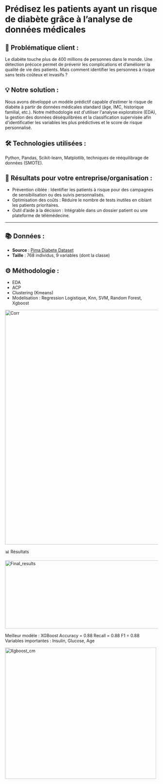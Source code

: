 # Prédisez les patients ayant un risque de diabète grâce à l’analyse de données médicales

## 🎯 Problématique client :
Le diabète touche plus de 400 millions de personnes dans le monde. Une détection précoce permet de prévenir les complications et d’améliorer la qualité de vie des patients. Mais comment identifier les personnes à risque sans tests coûteux et invasifs ?

## 💡 Notre solution :
Nous avons développé un modèle prédictif capable d’estimer le risque de diabète à partir de données médicales standard (âge, IMC, historique familial, etc.). Notre méthodologie est d'utiliser l'analyse exploratoire (EDA), la gestion des données déséquilibrées et la classification supervisée afin d'identificatier les variables les plus prédictives et le score de risque personnalisé.

## 🛠️ Technologies utilisées :
Python, Pandas, Scikit-learn, Matplotlib, techniques de rééquilibrage de données (SMOTE).

## 🚀 Résultats pour votre entreprise/organisation :
- Prévention ciblée : Identifier les patients à risque pour des campagnes de sensibilisation ou des suivis personnalisés.
- Optimisation des coûts : Réduire le nombre de tests inutiles en ciblant les patients prioritaires.
- Outil d’aide à la décision : Intégrable dans un dossier patient ou une plateforme de télémédecine.

--------------------------------------------------------------------

## 📚 Données :
- **Source** : [Pima Diabete Dataset](https://www.kaggle.com/datasets/akshaydattatraykhare/diabetes-dataset)
- **Taille** : 768 individus, 9 variables (dont la classe)

## ⚙️ Méthodologie :
- EDA
- ACP
- Clustering (Kmeans)
- Modelisation : Regression Logistique, Knn, SVM, Random Forest, Xgboost
  
<img width="800" height="772" alt="Corr" src="https://github.com/user-attachments/assets/7df5873e-dec1-4050-b7bb-a5d16b6e31a6" />

📊 Résultats

<img width="613" height="225" alt="Final_results" src="https://github.com/user-attachments/assets/9d00f43b-5c9a-4dea-83aa-c440f6a540a1" />

Meilleur modèle : XGBoost
Accuracy = 0.88
Recall = 0.88
F1 = 0.88
Variables importantes : Insulin, Glucose, Age

<img width="498" height="432" alt="Xgboost_cm" src="https://github.com/user-attachments/assets/7fe457e4-f739-41e2-975b-7f2a3c4abf82" />



